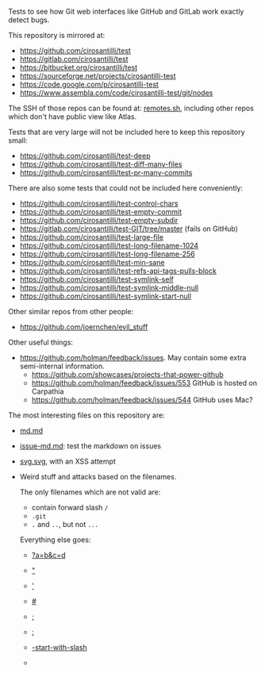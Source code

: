 Tests to see how Git web interfaces like GitHub and GitLab work exactly detect bugs.

This repository is mirrored at:

- <https://github.com/cirosantilli/test>
- <https://gitlab.com/cirosantilli/test>
- <https://bitbucket.org/cirosantilli/test>
- <https://sourceforge.net/projects/cirosantilli-test>
- <https://code.google.com/p/cirosantilli-test>
- <https://www.assembla.com/code/cirosantilli-test/git/nodes>

The SSH of those repos can be found at: [remotes.sh](remotes.sh),
including other repos which don't have public view like Atlas.

Tests that are very large will not be included here to keep this repository small:

- <https://github.com/cirosantilli/test-deep>
- <https://github.com/cirosantilli/test-diff-many-files>
- <https://github.com/cirosantilli/test-pr-many-commits>

There are also some tests that could not be included here conveniently:

- <https://github.com/cirosantilli/test-control-chars>
- <https://github.com/cirosantilli/test-empty-commit>
- <https://github.com/cirosantilli/test-empty-subdir>
- <https://gitlab.com/cirosantilli/test-GIT/tree/master> (fails on GitHub)
- <https://github.com/cirosantilli/test-large-file>
- <https://github.com/cirosantilli/test-long-filename-1024>
- <https://github.com/cirosantilli/test-long-filename-256>
- <https://github.com/cirosantilli/test-min-sane>
- <https://github.com/cirosantilli/test-refs-api-tags-pulls-block>
- <https://github.com/cirosantilli/test-symlink-self>
- <https://github.com/cirosantilli/test-symlink-middle-null>
- <https://github.com/cirosantilli/test-symlink-start-null>

Other similar repos from other people:

- <https://github.com/joernchen/evil_stuff>

Other useful things:

-   <https://github.com/holman/feedback/issues>. May contain some extra semi-internal information.
    - <https://github.com/showcases/projects-that-power-github>
    - <https://github.com/holman/feedback/issues/553> GitHub is hosted on Carpathia
    - <https://github.com/holman/feedback/issues/544> GitHub uses Mac?

The most interesting files on this repository are:

-   [md.md](markdown.md)

-   [issue-md.md](issue-markdown.md): test the markdown on issues

-   [svg.svg](svg.svg), with an XSS attempt

-   Weird stuff and attacks based on the filenames.

    The only filenames which are not valid are:

    - contain forward slash `/`
    - `.git`
    - `.` and `..`, but not `...`

    Everything else goes:

    -   [?a=b&c=d](?a=b&c=d)

    -   ["](")

    -   ['](')

    -   [#](#)

    -   [;](;)

    -   [:](:)

    -   [-start-with-slash](-start-with-slash)

    -   [<script>](<script>)

    -   `<script src="data:text;utf8,alert('xss')">`

    -   [back\slash](back\slash)

    -   whitespace filename edge cases:

        - [single whitespace filename](%20)
        - [double whitespace directory name](%20%20/) and [its README](%20%20/README.md)
        - [a b](a b)

    -   Case insensitive filename conflict attempt: [CASE](CASE), [case](case) and [CASE-DIR](CASE-DIR), [case-dir](case-dir). Interestingly, however, `.GIT` fails: <https://gitlab.com/cirosantilli/test-GIT/tree/master>

-   Magic Git directories:

    -   Git directory inside Git directory: [_git](_git).

        For further mischief, the files in that directory were copied to the top-level of the repository.

Interesting branches and tags:

-   [`hasslash/a`](../hasslash/a): branch inside sub-directory

-   [`-r`](../-r): branch with forbidden name, and in particular one that may be used for shell injection. 

    Create manually with `cp master -- -r` and push with `git push --all`.

-   `<script>alert('xss')</script>` and `<b>a</b>`: XSS attempts

-   `tag-empty-blob`: a tag that points to a blob

-   [`a;{echo,INJECTION};{echo,RULZ};`](a;{echo,INJECTION};{echo,RULZ};): GitHub proposes a shell injection to users on a pull request under "You can also merge branches on the command line". <https://github.com/cirosantilli/test/pull/17>
